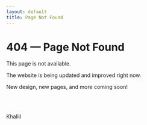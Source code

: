 ```yaml
---
layout: default
title: Page Not Found
---
```

<div class="main">
<h1>404 — Page Not Found</h1>
<p>This page is not available.</p>
<p>The website is being updated and improved right now.</p>
<p>New design, new pages, and more coming soon!</p>
<br><br>
<p>Khaliil</p>
</div>